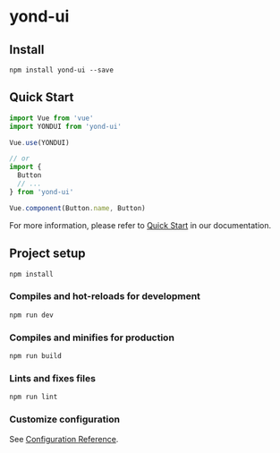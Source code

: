 # yond-ui

## Install
```shell
npm install yond-ui --save
```
## Quick Start
``` javascript
import Vue from 'vue'
import YONDUI from 'yond-ui'

Vue.use(YONDUI)

// or
import {
  Button
  // ...
} from 'yond-ui'

Vue.component(Button.name, Button)
```
For more information, please refer to [Quick Start](http://marktest.zhlyjg.cn/yond-ui/index.html) in our documentation.

## Project setup
```
npm install
```

### Compiles and hot-reloads for development
```
npm run dev
```

### Compiles and minifies for production
```
npm run build
```

### Lints and fixes files
```
npm run lint
```

### Customize configuration
See [Configuration Reference](https://cli.vuejs.org/config/).
